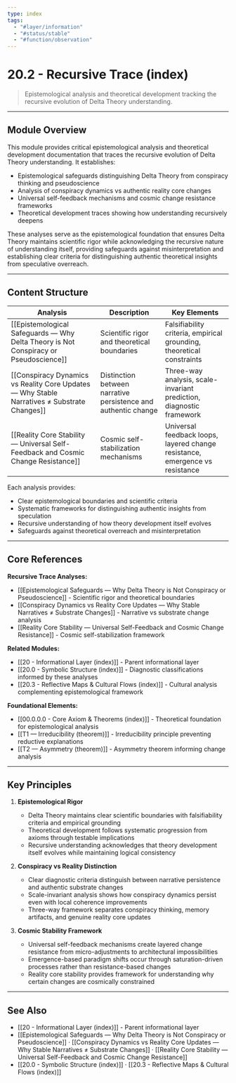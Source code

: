 ```yaml
---
type: index
tags:
  - "#layer/information"
  - "#status/stable"
  - "#function/observation"
---
```


# 20.2 - Recursive Trace (index)

> Epistemological analysis and theoretical development tracking the recursive evolution of Delta Theory understanding.

---

## Module Overview

This module provides critical epistemological analysis and theoretical development documentation that traces the recursive evolution of Delta Theory understanding. It establishes:
- Epistemological safeguards distinguishing Delta Theory from conspiracy thinking and pseudoscience
- Analysis of conspiracy dynamics vs authentic reality core changes
- Universal self-feedback mechanisms and cosmic change resistance frameworks
- Theoretical development traces showing how understanding recursively deepens

These analyses serve as the epistemological foundation that ensures Delta Theory maintains scientific rigor while acknowledging the recursive nature of understanding itself, providing safeguards against misinterpretation and establishing clear criteria for distinguishing authentic theoretical insights from speculative overreach.

---

## Content Structure

| Analysis | Description | Key Elements |
|----------|-------------|--------------|
| [[Epistemological Safeguards — Why Delta Theory is Not Conspiracy or Pseudoscience]] | Scientific rigor and theoretical boundaries | Falsifiability criteria, empirical grounding, theoretical constraints |
| [[Conspiracy Dynamics vs Reality Core Updates — Why Stable Narratives ≠ Substrate Changes]] | Distinction between narrative persistence and authentic change | Three-way analysis, scale-invariant prediction, diagnostic framework |
| [[Reality Core Stability — Universal Self-Feedback and Cosmic Change Resistance]] | Cosmic self-stabilization mechanisms | Universal feedback loops, layered change resistance, emergence vs resistance |

Each analysis provides:
- Clear epistemological boundaries and scientific criteria
- Systematic frameworks for distinguishing authentic insights from speculation
- Recursive understanding of how theory development itself evolves
- Safeguards against theoretical overreach and misinterpretation

---

## Core References

**Recursive Trace Analyses:**
- [[Epistemological Safeguards — Why Delta Theory is Not Conspiracy or Pseudoscience]] - Scientific rigor and theoretical boundaries
- [[Conspiracy Dynamics vs Reality Core Updates — Why Stable Narratives ≠ Substrate Changes]] - Narrative vs substrate change analysis
- [[Reality Core Stability — Universal Self-Feedback and Cosmic Change Resistance]] - Cosmic self-stabilization framework

**Related Modules:**
- [[20 - Informational Layer (index)]] - Parent informational layer
- [[20.0 - Symbolic Structure (index)]] - Diagnostic classifications informed by these analyses
- [[20.3 - Reflective Maps & Cultural Flows (index)]] - Cultural analysis complementing epistemological framework

**Foundational Elements:**
- [[00.0.0.0 - Core Axiom & Theorems (index)]] - Theoretical foundation for epistemological analysis
- [[T1 — Irreducibility (theorem)]] - Irreducibility principle preventing reductive explanations
- [[T2 — Asymmetry (theorem)]] - Asymmetry theorem informing change analysis

---

## Key Principles

1. **Epistemological Rigor**
   - Delta Theory maintains clear scientific boundaries with falsifiability criteria and empirical grounding
   - Theoretical development follows systematic progression from axioms through testable implications
   - Recursive understanding acknowledges that theory development itself evolves while maintaining logical consistency

2. **Conspiracy vs Reality Distinction**
   - Clear diagnostic criteria distinguish between narrative persistence and authentic substrate changes
   - Scale-invariant analysis shows how conspiracy dynamics persist even with local coherence improvements
   - Three-way framework separates conspiracy thinking, memory artifacts, and genuine reality core updates

3. **Cosmic Stability Framework**
   - Universal self-feedback mechanisms create layered change resistance from micro-adjustments to architectural impossibilities
   - Emergence-based paradigm shifts occur through saturation-driven processes rather than resistance-based changes
   - Reality core stability provides framework for understanding why certain changes are cosmically constrained

---

## See Also

- [[20 - Informational Layer (index)]] - Parent informational layer
- [[Epistemological Safeguards — Why Delta Theory is Not Conspiracy or Pseudoscience]] · [[Conspiracy Dynamics vs Reality Core Updates — Why Stable Narratives ≠ Substrate Changes]] · [[Reality Core Stability — Universal Self-Feedback and Cosmic Change Resistance]]
- [[20.0 - Symbolic Structure (index)]] · [[20.3 - Reflective Maps & Cultural Flows (index)]]
